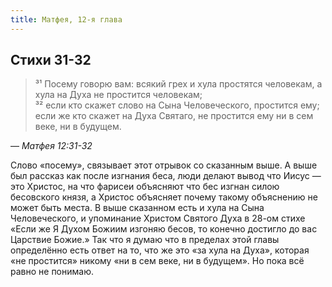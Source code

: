```yaml
---
title: Матфея, 12-я глава
---
```


## Стихи 31-32

> ³¹ Посему говорю вам: всякий грех и хула простятся человекам, а хула на Духа не простится человекам;  
> ³² если кто скажет слово на Сына Человеческого, простится ему; если же кто скажет на Духа Святаго,
> не простится ему ни в сем веке, ни в будущем.

— <cite>Матфея&nbsp;12:31-32</cite>

Слово «посему», связывает этот отрывок со сказанным выше. А выше был рассказ как после изгнания беса,
люди делают вывод что Иисус — это Христос, на что фарисеи объясняют что бес изгнан силою
бесовского князя, а Христос объясняет почему такому объяснению не может быть места. В выше сказанном
есть и хула на Сына Человеческого, и упоминание Христом Святого Духа в 28-ом стихе «Если же Я Духом
Божиим изгоняю бесов, то конечно достигло до вас Царствие Божие.» Так что я думаю что в пределах этой главы
определённо есть ответ на то, что же это «за хула на Духа», которая «не простится» никому «ни в сем веке,
ни в будущем». Но пока всё равно не понимаю.

